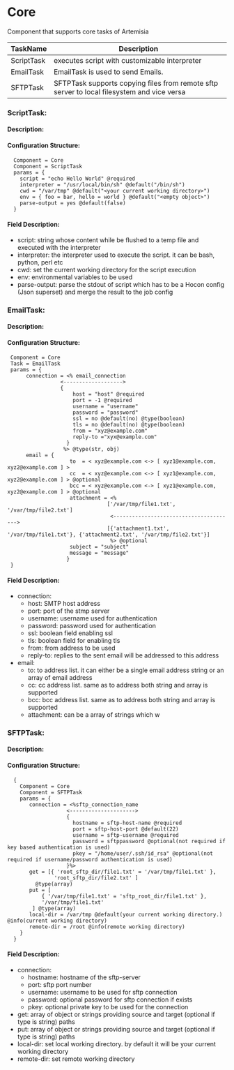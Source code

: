 
 
Core
====

Component that supports core tasks of Artemisia

| TaskName      | Description                                                                                   |
|---------------|-----------------------------------------------------------------------------------------------|
| ScriptTask    | executes script with customizable interpreter                                                 |
| EmailTask     | EmailTask is used to send Emails.                                                             |
| SFTPTask      | SFTPTask supports copying files from remote sftp server to local filesystem and vice versa    |


     

 
### ScriptTask:


#### Description:

 

#### Configuration Structure:


      
      Component = Core
      Component = ScriptTask
      params = {
        script = "echo Hello World" @required
        interpreter = "/usr/local/bin/sh" @default("/bin/sh")
        cwd = "/var/tmp" @default("<your current working directory>")
        env = { foo = bar, hello = world } @default("<empty object>")
        parse-output = yes @default(false)
      }
          


#### Field Description:

 * script: string whose content while be flushed to a temp file and executed with the interpreter
 * interpreter: the interpreter used to execute the script. it can be bash, python, perl etc
 * cwd: set the current working directory for the script execution
 * env: environmental variables to be used
 * parse-output: parse the stdout of script which has to be a Hocon config (Json superset) and merge the result to the job config

     




### EmailTask:


#### Description:

 

#### Configuration Structure:


      
     Component = Core
     Task = EmailTask
     params = {
     	  connection = <% email_connection
                     <------------------->
                     {
                         host = "host" @required
                         port = -1 @required
                         username = "username"
                         password = "password"
                         ssl = no @default(no) @type(boolean)
                         tls = no @default(no) @type(boolean)
                         from = "xyz@example.com"
                         reply-to ="xyx@example.com"
                       }
                      %> @type(str, obj)
     	  email = {
                        to  = < xyz@example.com <-> [ xyz1@example.com, xyz2@example.com ] >
                        cc  = < xyz@example.com <-> [ xyz1@example.com, xyz2@example.com ] > @optional
                        bcc = < xyz@example.com <-> [ xyz1@example.com, xyz2@example.com ] > @optional
                        attachment = <%
                                    ['/var/tmp/file1.txt', '/var/tmp/file2.txt']
                                     <--------------------------------------->
                                    [{'attachment1.txt', '/var/tmp/file1.txt'}, {'attachment2.txt', '/var/tmp/file2.txt'}]
                                     %> @optional
                        subject = "subject"
                        message = "message"
                       }
     }
          


#### Field Description:

 * connection:
    * host: SMTP host address
    * port: port of the stmp server
    * username: username used for authentication
    * password: password used for authentication
    * ssl: boolean field enabling ssl
    * tls: boolean field for enabling tls
    * from: from address to be used
    * reply-to: replies to the sent email will be addressed to this address
 * email:
    * to: to address list. it can either be a single email address string or an array of email address
    * cc: cc address list. same as to address both string and array is supported
    * bcc: bcc address list. same as to address both string and array is supported
    * attachment: can be a array of strings which w

     




### SFTPTask:


#### Description:

 

     

#### Configuration Structure:


      {
        Component = Core
        Component = SFTPTask
        params = {
           connection = <%sftp_connection_name
                       <--------------------->
                       {
                         hostname = sftp-host-name @required
                         port = sftp-host-port @default(22)
                         username = sftp-username @required
                         password = sftppassword @optional(not required if key based authentication is used)
                         pkey = "/home/user/.ssh/id_rsa" @optional(not required if username/password authentication is used)
                       }%>
           get = [{ 'root_sftp_dir/file1.txt' = '/var/tmp/file1.txt' },
                   'root_sftp_dir/file2.txt' ]
             @type(array)
           put = [
               { '/var/tmp/file1.txt' = 'sftp_root_dir/file1.txt' },
               '/var/tmp/file1.txt'
            ] @type(array)
           local-dir = /var/tmp @default(your current working directory.) @info(current working directory)
           remote-dir = /root @info(remote working directory)
        }
      }
          


#### Field Description:

 * connection:
    * hostname: hostname of the sftp-server
    * port: sftp port number
    * username: username to be used for sftp connection
    * password: optional password for sftp connection if exists
    * pkey: optional private key to be used for the connection
 * get: array of object or strings providing source and target (optional if type is string) paths
 * put: array of object or strings providing source and target (optional if type is string) paths
 * local-dir: set local working directory. by default it will be your current working directory
 * remote-dir: set remote working directory

     

     